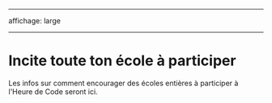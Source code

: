 * * *

affichage: large

* * *

# Incite toute ton école à participer

Les infos sur comment encourager des écoles entières à participer à l'Heure de Code seront ici.